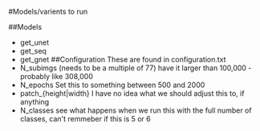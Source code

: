 #Models/varients to run

##Models
- get_unet
- get_seq
- get_gnet
##Configuration
These are found in configuration.txt
- N_subimgs (needs to be a multiple of 77) have it larger than 100,000 - probably like 308,000
- N_epochs Set this to something between 500 and 2000
- patch_{height|width} I have no idea what we should adjust this to, if anything
- N_classes see what happens when we run this with the full number of classes, can't remmeber if this is 5 or 6
